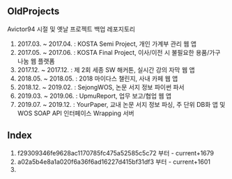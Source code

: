 ## OldProjects
Avictor94 시절 및 옛날 프로젝트 백업 레포지토리

1. 2017.03. ~ 2017.04. : KOSTA Semi Project,   개인 가계부 관리 웹 앱
2. 2017.05. ~ 2017.06. : KOSTA Final Project,  이사/이전 시 불필요한 용품/가구 나눔 웹 플랫폼
3. 2017.12. ~ 2017.12. : 제 2회 세종 SW 해커톤, 실시간 강의 자막 웹 앱
4. 2018.05. ~ 2018.05. : 2018 마이다스 챌린지,  사내 카페 웹 앱
5. 2018.12. ~ 2019.02. : SejongWOS, 논문 서지 정보 파이썬 파서
6. 2019.03. ~ 2019.06. : UpmuReport, 업무 보고/협업 웹 앱
7. 2019.07. ~ 2019.12. : YourPaper, 교내 논문 서지 정보 파싱, 주 단위 DB화 앱 및 WOS SOAP API 인터페이스 Wrapping 서버


## Index
1. f29309346fe9628ac1170785fc475a52585c5c72 부터 - current+1679
2. a02a5b4e8a1a020f6a36f6ad16227d415bf31df3 부터 - current+1601
3. 

